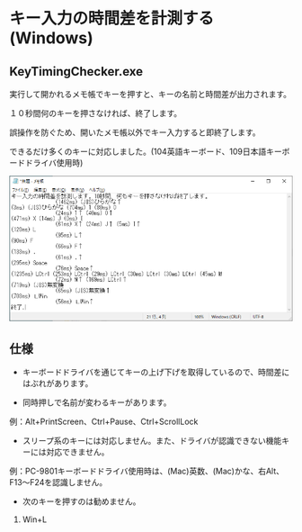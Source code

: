 # キー入力の時間差を計測する (Windows)

## KeyTimingChecker.exe

実行して開かれるメモ帳でキーを押すと、キーの名前と時間差が出力されます。

１０秒間何のキーを押さなければ、終了します。

誤操作を防ぐため、開いたメモ帳以外でキー入力すると即終了します。

できるだけ多くのキーに対応しました。(104英語キーボード、109日本語キーボードドライバ使用時)

![画面サンプル](画面サンプル.png)

## 仕様

* キーボードドライバを通じてキーの上げ下げを取得しているので、時間差にはぶれがあります。

* 同時押しで名前が変わるキーがあります。

例：Alt+PrintScreen、Ctrl+Pause、Ctrl+ScrollLock

* スリープ系のキーには対応しません。また、ドライバが認識できない機能キーには対応できません。

例：PC-9801キーボードドライバ使用時は、(Mac)英数、(Mac)かな、右Alt、F13〜F24を認識しません。

* 次のキーを押すのは勧めません。

1. Win+L
